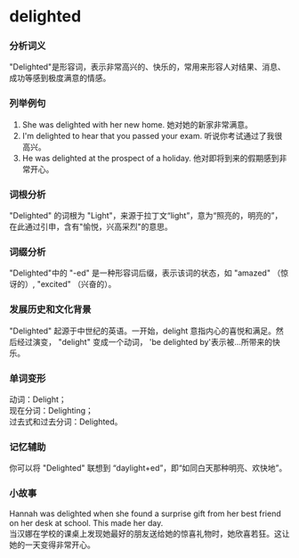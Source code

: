# delighted

### 分析词义

  

"Delighted"是形容词，表示非常高兴的、快乐的，常用来形容人对结果、消息、成功等感到极度满意的情感。

  

### 列举例句

  

1.  She was delighted with her new home. 她对她的新家非常满意。
2.  I'm delighted to hear that you passed your exam. 听说你考试通过了我很高兴。
3.  He was delighted at the prospect of a holiday. 他对即将到来的假期感到非常开心。

  

### 词根分析

  

"Delighted" 的词根为 "Light"，来源于拉丁文“light”，意为“照亮的，明亮的”，在此通过引申，含有"愉悦，兴高采烈"的意思。

  

### 词缀分析

  

"Delighted"中的 "-ed" 是一种形容词后缀，表示该词的状态，如 "amazed" （惊讶的）, "excited" （兴奋的）。

  

### 发展历史和文化背景

  

"Delighted" 起源于中世纪的英语。一开始，delight 意指内心的喜悦和满足。然后经过演变， "delight" 变成一个动词， 'be delighted by'表示被...所带来的快乐。

  

### 单词变形

  

动词：Delight；  
现在分词：Delighting；  
过去式和过去分词：Delighted。

  

### 记忆辅助

  

你可以将 "Delighted" 联想到 “daylight+ed”，即“如同白天那种明亮、欢快地”。

  

### 小故事

  

Hannah was delighted when she found a surprise gift from her best friend on her desk at school. This made her day.  
当汉娜在学校的课桌上发现她最好的朋友送给她的惊喜礼物时，她欣喜若狂。这让她的一天变得非常开心。
